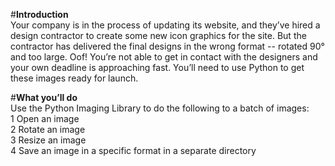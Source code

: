 #**Introduction**<br />
Your company is in the process of updating its website, and they’ve hired a design contractor to create some new icon graphics for the site. But the contractor has delivered the final designs in the wrong format -- rotated 90° and too large. Oof! You’re not able to get in contact with the designers and your own deadline is approaching fast. You’ll need to use Python to get these images ready for launch. <br />

#**What you’ll do**<br />
Use the Python Imaging Library to do the following to a batch of images: <br />
1 Open an image <br />
2 Rotate an image <br />
3 Resize an image <br />
4 Save an image in a specific format in a separate directory 